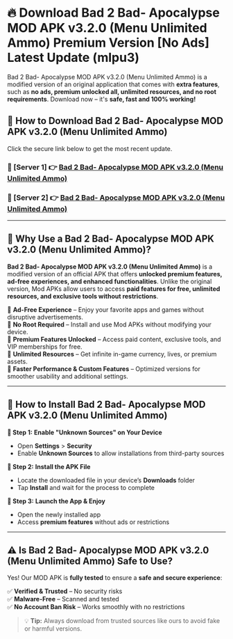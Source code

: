 # 🔥 Download Bad 2 Bad- Apocalypse MOD APK v3.2.0 (Menu Unlimited Ammo) Premium Version [No Ads] Latest Update (mlpu3) 

Bad 2 Bad- Apocalypse MOD APK v3.2.0 (Menu Unlimited Ammo) is a modified version of an original application that comes with **extra features**, such as **no ads, premium unlocked all, unlimited resources, and no root requirements**. Download now – it's **safe, fast and 100% working!**

## **📱 How to Download Bad 2 Bad- Apocalypse MOD APK v3.2.0 (Menu Unlimited Ammo)**  

Click the secure link below to get the most recent update.  

 ### **📌 [Server 1] 👉** [Bad 2 Bad- Apocalypse MOD APK v3.2.0 (Menu Unlimited Ammo)](https://apkcomod.com?title=Bad_2_Bad-_Apocalypse_MOD_APK_v3.2.0_(Menu_Unlimited_Ammo))

 ### **📌 [Server 2] 👉** [Bad 2 Bad- Apocalypse MOD APK v3.2.0 (Menu Unlimited Ammo)](https://apkcomod.com?title=Bad_2_Bad-_Apocalypse_MOD_APK_v3.2.0_(Menu_Unlimited_Ammo))

---

## **🤖 Why Use a Bad 2 Bad- Apocalypse MOD APK v3.2.0 (Menu Unlimited Ammo)?**  

**Bad 2 Bad- Apocalypse MOD APK v3.2.0 (Menu Unlimited Ammo)** is a modified version of an official APK that offers **unlocked premium features, ad-free experiences, and enhanced functionalities**. Unlike the original version, Mod APKs allow users to access **paid features for free, unlimited resources, and exclusive tools without restrictions**.

🔽 **Ad-Free Experience** – Enjoy your favorite apps and games without disruptive advertisements.  
🔽 **No Root Required** – Install and use Mod APKs without modifying your device.  
🔽 **Premium Features Unlocked** – Access paid content, exclusive tools, and VIP memberships for free.  
🔽 **Unlimited Resources** – Get infinite in-game currency, lives, or premium assets.  
🔽 **Faster Performance & Custom Features** – Optimized versions for smoother usability and additional settings.  

---

## **🚀 How to Install Bad 2 Bad- Apocalypse MOD APK v3.2.0 (Menu Unlimited Ammo)**  

**🔹 Step 1:** **Enable "Unknown Sources" on Your Device**  
- Open **Settings** > **Security**  
- Enable **Unknown Sources** to allow installations from third-party sources  

**🔹 Step 2:** **Install the APK File**  
- Locate the downloaded file in your device’s **Downloads** folder  
- Tap **Install** and wait for the process to complete  

**🔹 Step 3:** **Launch the App & Enjoy**  
- Open the newly installed app  
- Access **premium features** without ads or restrictions  

---

## **⚠️ Is Bad 2 Bad- Apocalypse MOD APK v3.2.0 (Menu Unlimited Ammo) Safe to Use?**  

Yes! Our MOD APK is **fully tested** to ensure a **safe and secure experience**:

✅ **Verified & Trusted** – No security risks  
✅ **Malware-Free** – Scanned and tested  
✅ **No Account Ban Risk** – Works smoothly with no restrictions  

> 💡 **Tip:** Always download from trusted sources like ours to avoid fake or harmful versions.
